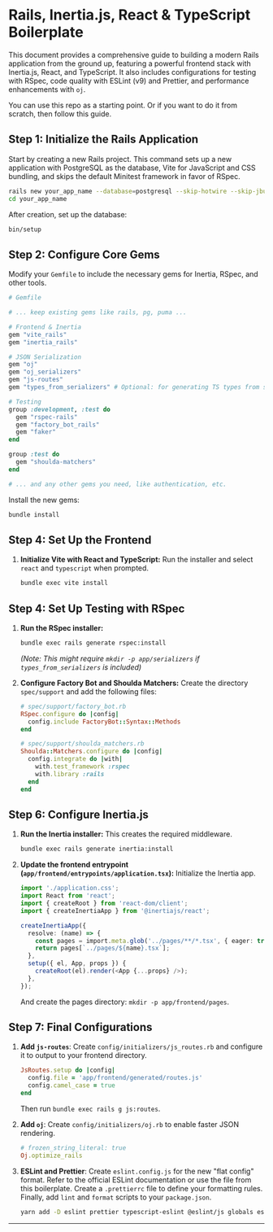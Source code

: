 # Rails, Inertia.js, React & TypeScript Boilerplate

This document provides a comprehensive guide to building a modern Rails application from the ground up, featuring a powerful frontend stack with Inertia.js, React, and TypeScript. It also includes configurations for testing with RSpec, code quality with ESLint (v9) and Prettier, and performance enhancements with `oj`.

You can use this repo as a starting point. Or if you want to do it from scratch, then follow this guide.

## Step 1: Initialize the Rails Application

Start by creating a new Rails project. This command sets up a new application with PostgreSQL as the database, Vite for JavaScript and CSS bundling, and skips the default Minitest framework in favor of RSpec.

```bash
rails new your_app_name --database=postgresql --skip-hotwire --skip-jbuilder --skip-system-test --asset-pipeline=vite
cd your_app_name
```

After creation, set up the database:
```bash
bin/setup
```

## Step 2: Configure Core Gems

Modify your `Gemfile` to include the necessary gems for Inertia, RSpec, and other tools.

```ruby
# Gemfile

# ... keep existing gems like rails, pg, puma ...

# Frontend & Inertia
gem "vite_rails"
gem "inertia_rails"

# JSON Serialization
gem "oj"
gem "oj_serializers"
gem "js-routes"
gem "types_from_serializers" # Optional: for generating TS types from serializers

# Testing
group :development, :test do
  gem "rspec-rails"
  gem "factory_bot_rails"
  gem "faker"
end

group :test do
  gem "shoulda-matchers"
end

# ... and any other gems you need, like authentication, etc.
```

Install the new gems:
```bash
bundle install
```
## Step 4: Set Up the Frontend

1.  **Initialize Vite with React and TypeScript:**
    Run the installer and select `react` and `typescript` when prompted.
    ```bash
    bundle exec vite install
    ```

## Step 4: Set Up Testing with RSpec

1.  **Run the RSpec installer:**
    ```bash
    bundle exec rails generate rspec:install
    ```
    *(Note: This might require `mkdir -p app/serializers` if `types_from_serializers` is included)*

2.  **Configure Factory Bot and Shoulda Matchers:**
    Create the directory `spec/support` and add the following files:

    ```ruby
    # spec/support/factory_bot.rb
    RSpec.configure do |config|
      config.include FactoryBot::Syntax::Methods
    end
    ```

    ```ruby
    # spec/support/shoulda_matchers.rb
    Shoulda::Matchers.configure do |config|
      config.integrate do |with|
        with.test_framework :rspec
        with.library :rails
      end
    end
    ```



## Step 6: Configure Inertia.js

1.  **Run the Inertia installer:**
    This creates the required middleware.
    ```bash
    bundle exec rails generate inertia:install
    ```


3.  **Update the frontend entrypoint (`app/frontend/entrypoints/application.tsx`):**
    Initialize the Inertia app.
    ```typescript
    import './application.css';
    import React from 'react';
    import { createRoot } from 'react-dom/client';
    import { createInertiaApp } from '@inertiajs/react';

    createInertiaApp({
      resolve: (name) => {
        const pages = import.meta.glob('../pages/**/*.tsx', { eager: true });
        return pages[`../pages/${name}.tsx`];
      },
      setup({ el, App, props }) {
        createRoot(el).render(<App {...props} />);
      },
    });
    ```
    And create the pages directory: `mkdir -p app/frontend/pages`.

## Step 7: Final Configurations

1.  **Add `js-routes`**:
    Create `config/initializers/js_routes.rb` and configure it to output to your frontend directory.
    ```ruby
    JsRoutes.setup do |config|
      config.file = 'app/frontend/generated/routes.js'
      config.camel_case = true
    end
    ```
    Then run `bundle exec rails g js:routes`.

2.  **Add `oj`**:
    Create `config/initializers/oj.rb` to enable faster JSON rendering.
    ```ruby
    # frozen_string_literal: true
    Oj.optimize_rails
    ```

3.  **ESLint and Prettier**:
    Create `eslint.config.js` for the new "flat config" format. Refer to the official ESLint documentation or use the file from this boilerplate. Create a `.prettierrc` file to define your formatting rules. Finally, add `lint` and `format` scripts to your `package.json`.
    ```bash
    yarn add -D eslint prettier typescript-eslint @eslint/js globals eslint-plugin-react eslint-plugin-react-hooks eslint-config-prettier
    ```
---
